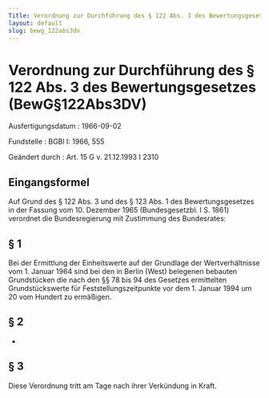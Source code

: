 ```yaml
---
Title: Verordnung zur Durchführung des § 122 Abs. 3 des Bewertungsgesetzes
layout: default
slug: bewg_122abs3dv
---
```


# Verordnung zur Durchführung des § 122 Abs. 3 des Bewertungsgesetzes (BewG§122Abs3DV)

Ausfertigungsdatum
:   1966-09-02

Fundstelle
:   BGBl I: 1966, 555

Geändert durch
:   Art. 15 G v. 21.12.1993 I 2310


## Eingangsformel

Auf Grund des § 122 Abs. 3 und des § 123 Abs. 1 des Bewertungsgesetzes
in der Fassung vom 10. Dezember 1965 (Bundesgesetzbl. I S. 1861)
verordnet die Bundesregierung mit Zustimmung des Bundesrates:


## § 1

Bei der Ermittlung der Einheitswerte auf der Grundlage der
Wertverhältnisse vom 1. Januar 1964 sind bei den in Berlin (West)
belegenen bebauten Grundstücken die nach den §§ 78 bis 94 des Gesetzes
ermittelten Grundstückswerte für Feststellungszeitpunkte vor dem 1.
Januar 1994 um 20 vom Hundert zu ermäßigen.


## § 2

-


## § 3

Diese Verordnung tritt am Tage nach ihrer Verkündung in Kraft.

